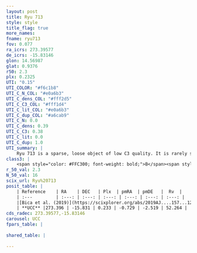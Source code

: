```yaml
---
layout: post
title: Ryu 713
style: style
title_flag: true
more_names: 
fname: ryu713
fov: 0.077
ra_icrs: 273.39577
de_icrs: -15.83146
glon: 14.56987
glat: 0.9376
r50: 2.3
plx: 0.2325
UTI: "0.15"
UTI_COLOR: "#f6c1b8"
UTI_C_N_COL: "#e0a6b3"
UTI_C_dens_COL: "#fff2d5"
UTI_C_C3_COL: "#fff1d4"
UTI_C_lit_COL: "#e0a6b3"
UTI_C_dup_COL: "#a6cab9"
UTI_C_N: 0.0
UTI_C_dens: 0.39
UTI_C_C3: 0.38
UTI_C_lit: 0.0
UTI_C_dup: 1.0
UTI_summary: |
    Ryu 713 is a sparse, loose object of low C3 quality. It is rarely studied in the literature, with no articles listed in the last 6 years.<br><br><span style="color: #99180f; font-weight: bold;">Warning: </span>contains less than 25 stars with <i>P>0.5</i> estimated.
class3: |
    <span style="color: #FFC300; font-weight: bold;">B</span><span style="color: red; font-weight: bold;">C</span>
r_50_val: 2.3
N_50_val: 16
scix_url: Ryu%20713
posit_table: |
    | Reference    | RA    | DEC   | Plx  | pmRA  | pmDE   |  Rv  |
    | :---         | :---: | :---: | :---: | :---: | :---: | :---: |
    |[Bica et al. (2019)](https://scixplorer.org/abs/2019AJ....157...12B) | 273.398 | -15.825 | -- | -- | -- | -- |
    | **UCC** |273.396 | -15.831 | 0.233 | -0.729 | -2.519 | 52.264 | 
cds_radec: 273.39577,-15.83146
carousel: UCC
fpars_table: |
    
shared_table: |
    
---
```

